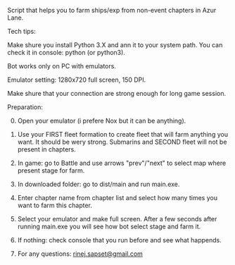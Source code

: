 Script that helps you to farm ships/exp from non-event chapters in Azur Lane.

Tech tips:

Make shure you install Python 3.X and ann it to your system path. You can check it in console: python (or python3).

Bot works only on PC with emulators.

Emulator setting: 1280x720 full screen, 150 DPI.

Make shure that your connection are strong enough for long game session.

Preparation:

0. Open your emulator (i prefere Nox but it can be anything).

1. Use your FIRST fleet formation to create fleet that will farm anything you want. It should be wery strong. Submarins and SECOND fleet will not be present in chapters.

2. In game: go to Battle and use arrows "prev"/"next" to select map where present stage for farm.

3. In downloaded folder: go to dist/main and run main.exe.

4. Enter chapter name from chapter list and select how many times you want to farm this chapter.

5. Select your emulator and make full screen. After a few seconds after running main.exe you will see how bot select stage and farm it.

6. If nothing: check console that you run before and see what happends.

7. For any questions: rinej.sapset@gmail.com